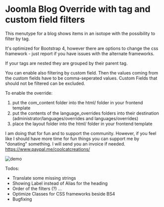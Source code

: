 # Joomla Blog Override with tag and custom field filters

This menutype for a blog shows items in an isotope with the possibility to filter by tag. 

It's optimized for Bootstrap 4, however there are options to change the css framework - just report if you have issues with the alternate frameworks.

If your tags are nested they are grouped by their parent tag.

You can enable also filtering by custom field. Then the values coming from the custom fields have to be comma-seperated values. Custom Fields that should not be filtered can be excluded.

To enable the override:
1) put the com_content folder into the html/ folder in your frontend template
2) put the contents of the language_overrides folders into their destination (administrator/languages/overrides and languages/overrides)
3) place the layout folder into the html/ folder in your frontend template

I am doing that for fun and to support the community. However, if you feel like I should have more time for fun things you can support me by "donating" something. I will send you an invoice if needed. https://www.paypal.me/coolcatcreations/

![demo](https://raw.githubusercontent.com/coolcat-creations/blog-tagfilter/master/demo.gif)

Todos:
- Translate some missing strings
- Showing Label instead of Alias for the heading
- Order of the filters (?) ...
- Optimize Classes for CSS frameworks beside BS4
- Bugfixing
